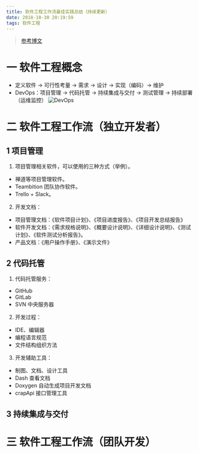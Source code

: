 ```yaml
---
title: 软件工程工作流最佳实践总结（持续更新）
date: 2018-10-30 20:19:59
tags: 软件工程
---
```

> [参考博文](https://blog.csdn.net/liumiaocn/article/details/77869653)

# 一 软件工程概念
- 定义软件 -> 可行性考量 -> 需求 -> 设计 -> 实现（编码）-> 维护
- DevOps：项目管理 -> 代码托管 -> 持续集成与交付 -> 测试管理 -> 持续部署（运维监控）
![DevOps](图1.PNG)

# 二 软件工程工作流（独立开发者）
## 1 项目管理
1. 项目管理相关软件，可以使用的三种方式（举例）。
- 禅道等项目管理软件。
- Teambition 团队协作软件。
- Trello + Slack。

2. 开发文档：
- 项目管理文档：《软件项目计划》、《项目进度报告》、《项目开发总结报告》
- 软件开发文档：《需求规格说明》、《概要设计说明》、《详细设计说明》、《测试计划》、《软件测试分析报告》。
- 产品文档：《用户操作手册》、《演示文件》

## 2 代码托管
1. 代码托管服务：
- GitHub
- GitLab
- SVN 中央服务器

2. 开发过程：
- IDE、编辑器
- 编程语言规范
- 文件结构组织方法

3. 开发辅助工具：
- 制图、文档、设计工具
- Dash 查看文档
- Doxygen 自动生成项目开发文档
- crapApi 接口管理工具

## 3 持续集成与交付


# 三 软件工程工作流（团队开发）
